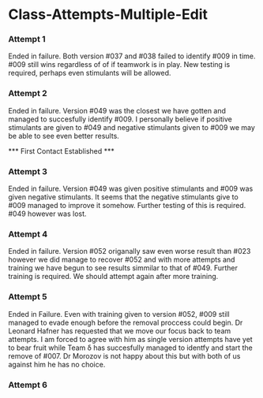 # Class-Attempts-Multiple-Edit

### Attempt 1
Ended in failure. Both version #037 and #038 failed to identify #009 in time. #009 still wins regardless of of if teamwork is in play. New testing is required, perhaps even stimulants will be allowed.

### Attempt 2
Ended in failure. Version #049 was the closest we have gotten and managed to succesfully identify #009. I personally believe if positive stimulants are given to #049 and negative stimulants given to #009 we may be able to see even better results.

*** First Contact Established ***

 ### Attempt 3
 Ended in failure. Version #049 was given positive stimulants and #009 was given negative stimulants. It seems that the negative stimulants give to #009 managed to improve it somehow. Further testing of this is required. #049 however was lost.
 
 ### Attempt 4
 Ended in failure. Version #052 origanally saw even worse result than #023 however we did manage to recover #052 and with more attempts and training we have begun to see results simmilar to that of #049. Further training is required. We should attempt again after more training.
 
 ### Attempt 5
 Ended in Failure. Even with training given to version #052, #009 still managed to evade enough before the removal proccess could begin. Dr Leonard Hafner has requested that we move our focus back to team attempts. I am forced to agree with him as single version attempts have yet to bear fruit while Team δ has succesfully managed to identfy and start the remove of #007. Dr Morozov is not happy about this but with both of us against him he has no choice.
 
 ### Attempt 6
